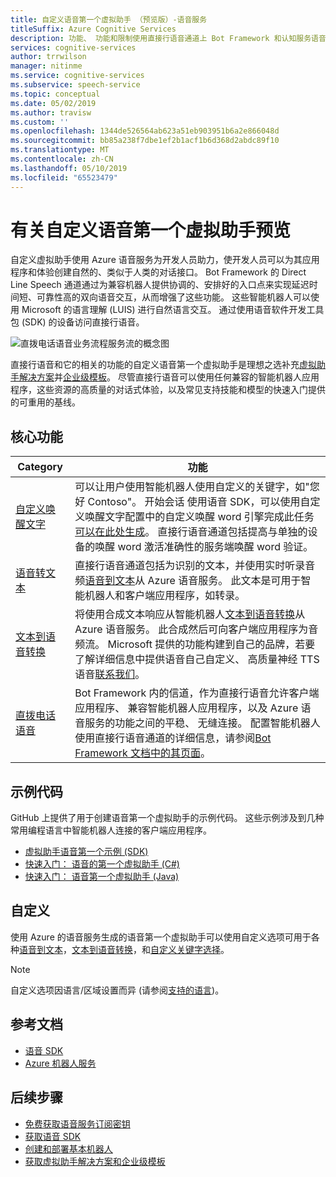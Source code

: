 ```yaml
---
title: 自定义语音第一个虚拟助手 （预览版）-语音服务
titleSuffix: Azure Cognitive Services
description: 功能、 功能和限制使用直接行语音通道上 Bot Framework 和认知服务语音软件开发工具包 (SDK) 的自定义语音第一个虚拟助手概述。
services: cognitive-services
author: trrwilson
manager: nitinme
ms.service: cognitive-services
ms.subservice: speech-service
ms.topic: conceptual
ms.date: 05/02/2019
ms.author: travisw
ms.custom: ''
ms.openlocfilehash: 1344de526564ab623a51eb903951b6a2e866048d
ms.sourcegitcommit: bb85a238f7dbe1ef2b1acf1b6d368d2abdc89f10
ms.translationtype: MT
ms.contentlocale: zh-CN
ms.lasthandoff: 05/10/2019
ms.locfileid: "65523479"
---
```

# <a name="about-custom-voice-first-virtual-assistants-preview"></a>有关自定义语音第一个虚拟助手预览

自定义虚拟助手使用 Azure 语音服务为开发人员助力，使开发人员可以为其应用程序和体验创建自然的、类似于人类的对话接口。 Bot Framework 的 Direct Line Speech 通道通过为兼容机器人提供协调的、安排好的入口点来实现延迟时间短、可靠性高的双向语音交互，从而增强了这些功能。 这些智能机器人可以使用 Microsoft 的语言理解 (LUIS) 进行自然语言交互。 通过使用语音软件开发工具包 (SDK) 的设备访问直接行语音。

   ![直拨电话语音业务流程服务流的概念图](media/voice-first-virtual-assistants/overview.png "语音通道流")

直接行语音和它的相关的功能的自定义语音第一个虚拟助手是理想之选补充[虚拟助手解决方案](https://docs.microsoft.com/azure/bot-service/bot-builder-virtual-assistant-introduction)并[企业级模板](https://docs.microsoft.com/azure/bot-service/bot-builder-virtual-assistant-introduction)。 尽管直接行语音可以使用任何兼容的智能机器人应用程序，这些资源的高质量的对话式体验，以及常见支持技能和模型的快速入门提供的可重用的基线。

## <a name="core-features"></a>核心功能

| Category | 功能 |
|----------|----------|
|[自定义唤醒文字](speech-devices-sdk-create-kws.md) | 可以让用户使用智能机器人使用自定义的关键字，如"您好 Contoso"。 开始会话 使用语音 SDK，可以使用自定义唤醒文字配置中的自定义唤醒 word 引擎完成此任务[可以在此处生成](speech-devices-sdk-create-kws.md)。 直接行语音通道包括提高与单独的设备的唤醒 word 激活准确性的服务端唤醒 word 验证。
|[语音转文本](speech-to-text.md) | 直接行语音通道包括为识别的文本，并使用实时听录音频[语音到文本](speech-to-text.md)从 Azure 语音服务。 此文本是可用于智能机器人和客户端应用程序，如转录。
|[文本到语音转换](text-to-speech.md) | 将使用合成文本响应从智能机器人[文本到语音转换](text-to-speech.md)从 Azure 语音服务。 此合成然后可向客户端应用程序为音频流。 Microsoft 提供的功能构建到自己的品牌，若要了解详细信息中提供语音自己自定义、 高质量神经 TTS 语音[联系我们](mailto:mstts@microsoft.com)。
|[直拨电话语音](https://docs.microsoft.com/azure/bot-service/bot-service-channel-connect-directlinespeech) | Bot Framework 内的信道，作为直接行语音允许客户端应用程序、 兼容智能机器人应用程序，以及 Azure 语音服务的功能之间的平稳、 无缝连接。 配置智能机器人使用直接行语音通道的详细信息，请参阅[Bot Framework 文档中的其页面](https://docs.microsoft.com/azure/bot-service/bot-service-channel-connect-directlinespeech)。

## <a name="sample-code"></a>示例代码

GitHub 上提供了用于创建语音第一个虚拟助手的示例代码。 这些示例涉及到几种常用编程语言中智能机器人连接的客户端应用程序。

* [虚拟助手语音第一个示例 (SDK)](https://aka.ms/csspeech/samples)
* [快速入门： 语音的第一个虚拟助手 (C#)](quickstart-virtual-assistant-csharp-uwp.md)
* [快速入门： 语音第一个虚拟助手 (Java)](quickstart-virtual-assistant-java-jre.md)

## <a name="customization"></a>自定义

使用 Azure 的语音服务生成的语音第一个虚拟助手可以使用自定义选项可用于各种[语音到文本](speech-to-text.md)，[文本到语音转换](text-to-speech.md)，和[自定义关键字选择](speech-devices-sdk-create-kws.md)。

> [!NOTE]
> 自定义选项因语言/区域设置而异 (请参阅[支持的语言](supported-languages.md))。

## <a name="reference-docs"></a>参考文档

* [语音 SDK](speech-sdk-reference.md)
* [Azure 机器人服务](https://docs.microsoft.com/azure/bot-service/?view=azure-bot-service-4.0)

## <a name="next-steps"></a>后续步骤

* [免费获取语音服务订阅密钥](get-started.md)
* [获取语音 SDK](speech-sdk.md)
* [创建和部署基本机器人](https://docs.microsoft.com/azure/bot-service/bot-builder-tutorial-basic-deploy?view=azure-bot-service-4.0)
* [获取虚拟助手解决方案和企业级模板](https://github.com/Microsoft/AI)
